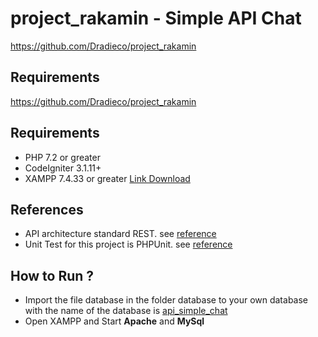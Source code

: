 # project_rakamin - Simple API Chat

https://github.com/Dradieco/project_rakamin

## Requirements

https://github.com/Dradieco/project_rakamin

## Requirements

- PHP 7.2 or greater
- CodeIgniter 3.1.11+
- XAMPP 7.4.33 or greater [Link Download](https://www.apachefriends.org/download.html)

## References

- API architecture standard REST. see [reference](https://github.com/chriskacerguis/codeigniter-restserver)
- Unit Test for this project is PHPUnit. see [reference](https://github.com/kenjis/ci-phpunit-test)

## How to Run ?

- Import the file database in the folder database to your own database with the name of the database is [api_simple_chat]()
- Open XAMPP and Start **Apache** and **MySql**
